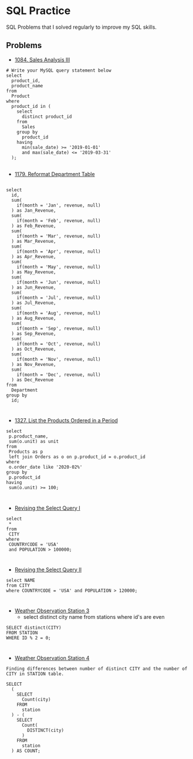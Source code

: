 # SQL Practice

SQL Problems that I solved regularly to improve my SQL skills.


## Problems
- [1084. Sales Analysis III](https://leetcode.com/problems/sales-analysis-iii/description/)

```
# Write your MySQL query statement below
select 
  product_id, 
  product_name 
from 
  Product 
where 
  product_id in (
    select 
      distinct product_id 
    from 
      Sales 
    group by 
      product_id 
    having 
      min(sale_date) >= '2019-01-01' 
      and max(sale_date) <= '2019-03-31'
  );

```

##
- [1179. Reformat Department Table](https://leetcode.com/problems/list-the-products-ordered-in-a-period/description/)

```

select 
  id, 
  sum(
    if(month = 'Jan', revenue, null)
  ) as Jan_Revenue, 
  sum(
    if(month = 'Feb', revenue, null)
  ) as Feb_Revenue, 
  sum(
    if(month = 'Mar', revenue, null)
  ) as Mar_Revenue, 
  sum(
    if(month = 'Apr', revenue, null)
  ) as Apr_Revenue, 
  sum(
    if(month = 'May', revenue, null)
  ) as May_Revenue, 
  sum(
    if(month = 'Jun', revenue, null)
  ) as Jun_Revenue, 
  sum(
    if(month = 'Jul', revenue, null)
  ) as Jul_Revenue, 
  sum(
    if(month = 'Aug', revenue, null)
  ) as Aug_Revenue, 
  sum(
    if(month = 'Sep', revenue, null)
  ) as Sep_Revenue, 
  sum(
    if(month = 'Oct', revenue, null)
  ) as Oct_Revenue, 
  sum(
    if(month = 'Nov', revenue, null)
  ) as Nov_Revenue, 
  sum(
    if(month = 'Dec', revenue, null)
  ) as Dec_Revenue 
from 
  Department 
group by 
  id;
```
#
- [1327. List the Products Ordered in a Period](https://awesomeopensource.com/project/elangosundar/awesome-README-templates)

 ```
 select 
  p.product_name, 
  sum(o.unit) as unit 
from 
  Products as p 
  left join Orders as o on p.product_id = o.product_id 
where 
  o.order_date like '2020-02%' 
group by 
  p.product_id 
having 
  sum(o.unit) >= 100;
 ```

#
 - [Revising the Select Query I](https://www.hackerrank.com/challenges/revising-the-select-query/problem)

 ```
 select 
  * 
from 
  CITY 
where 
  COUNTRYCODE = 'USA' 
  and POPULATION > 100000;
 ```

 #
 - [Revising the Select Query II](https://www.hackerrank.com/challenges/revising-the-select-query-2/problem)

```
select NAME
from CITY
where COUNTRYCODE = 'USA' and POPULATION > 120000;
```
#
- [Weather Observation Station 3](https://www.hackerrank.com/challenges/weather-observation-station-3/)
  - select distinct city name from stations where id's are even
```
SELECT distinct(CITY) 
FROM STATION
WHERE ID % 2 = 0;
```
#

- [Weather Observation Station 4](https://www.hackerrank.com/challenges/weather-observation-station-4/problem)

`
Finding differences between number of distinct CITY and the number of CITY in STATION table.
`

```
SELECT 
  (
    SELECT 
      Count(city) 
    FROM 
      station
  ) - (
    SELECT 
      Count(
        DISTINCT(city)
      ) 
    FROM 
      station
  ) AS COUNT;

```
#


<!-- template -->
<!-- 

- [Awesome Readme Templates](https://awesomeopensource.com/project/elangosundar/awesome-README-templates)

```

```
#
-->
 

